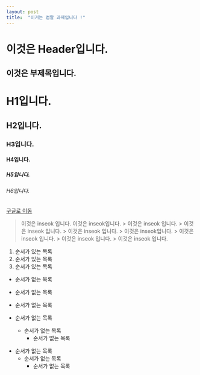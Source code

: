 ```yaml
---
layout: post
title:  "이거는 컴알 과제입니다 !"
---
```

이것은 Header입니다.
===
이것은 부제목입니다.
---
# H1입니다.
## H2입니다.
### H3입니다.
#### H4입니다.
##### H5입니다.
###### H6입니다.
[구글로 이동](https://google.com)
> 이것은 inseok 입니다.
> 이것은 inseok입니다.
	> 이것은 inseok 입니다.
	> 이것은 inseok 입니다.
	> 이것은 inseok 입니다.
		> 이것은 inseok입니다.
		> 이것은 inseok 입니다.
		> 이것은 inseok 입니다.
		> 이것은 inseok 입니다.
1. 순서가 있는 목록
2. 순서가 있는 목록
3. 순서가 있는 목록 

* 순서가 없는 목록
* 순서가 없는 목록
* 순서가 없는 목록

* 순서가 없는 목록
	* 순서가 없는 목록
		* 순서가 없는 목록

+ 순서가 없는 목록
	- 순서가 없는 목록
		* 순서가 없는 목록
